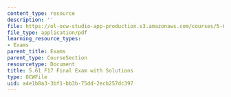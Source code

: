 ```yaml
---
content_type: resource
description: ''
file: https://ol-ocw-studio-app-production.s3.amazonaws.com/courses/5-61-physical-chemistry-fall-2017/a4e1b8a33bf1bb3b75dd2ecb257dc397_MIT5_61F17_final_sol.pdf
file_type: application/pdf
learning_resource_types:
- Exams
parent_title: Exams
parent_type: CourseSection
resourcetype: Document
title: 5.61 F17 Final Exam with Solutions
type: OCWFile
uid: a4e1b8a3-3bf1-bb3b-75dd-2ecb257dc397
---
```

